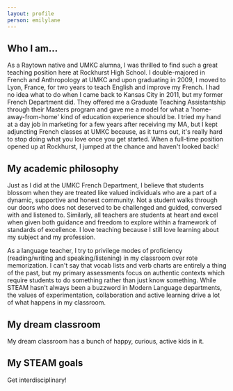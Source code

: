 ```yaml
---
layout: profile
person: emilylane
---
```

## Who I am…

As a Raytown native and UMKC alumna, I was thrilled to find such a great teaching position here at Rockhurst High School. I double-majored in French and Anthropology at UMKC and upon graduating in 2009, I moved to Lyon, France, for two years to teach English and improve my French. I had no idea what to do when I came back to Kansas City in 2011, but my former French Department did. They offered me a Graduate Teaching Assistantship through their Masters program and gave me a model for what a 'home-away-from-home' kind of education experience should be. I tried my hand at a day job in marketing for a few years after receiving my MA, but I kept adjuncting French classes at UMKC because, as it turns out, it's really hard to stop doing what you love once you get started. When a full-time position opened up at Rockhurst, I jumped at the chance and haven't looked back!

## My academic philosophy

Just as I did at the UMKC French Department, I believe that students blossom when they are treated like valued individuals who are a part of a dynamic, supportive and honest community. Not a student walks through our doors who does not deserved to be challenged and guided, conversed with and listened to. Similarly, all teachers are students at heart and excel when given both guidance and freedom to explore within a framework of standards of excellence. I love teaching because I still love learning about my subject and my profession. 

As a language teacher, I try to privilege modes of proficiency (reading/writing and speaking/listening) in my classroom over rote memorization. I can't say that vocab lists and verb charts are entirely a thing of the past, but my primary assessments focus on authentic contexts which require students to do something rather than just know something. While STEAM hasn't always been a buzzword in Modern Language departments, the values of experimentation, collaboration and active learning drive a lot of what happens in my classroom.

## My dream classroom

My dream classroom has a bunch of happy, curious, active kids in it. 

## My STEAM goals

Get interdisciplinary!